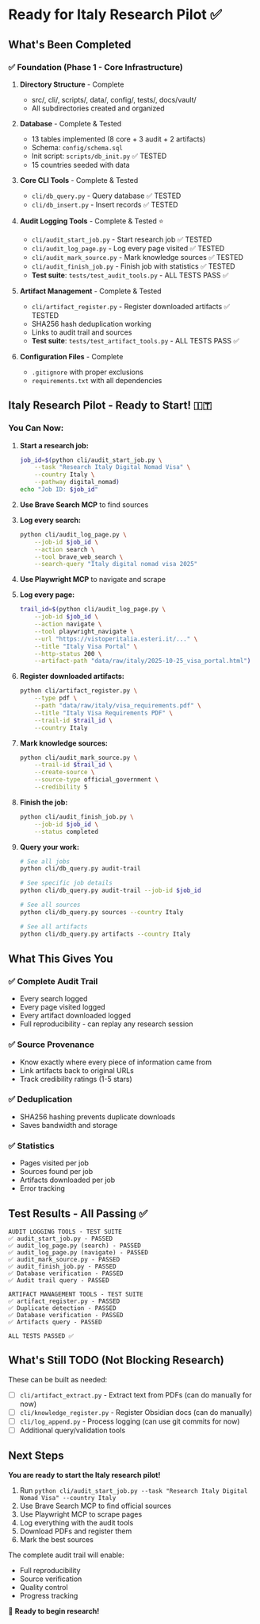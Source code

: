 # Ready for Italy Research Pilot ✅

## What's Been Completed

### ✅ Foundation (Phase 1 - Core Infrastructure)

1. **Directory Structure** - Complete
   - src/, cli/, scripts/, data/, config/, tests/, docs/vault/
   - All subdirectories created and organized

2. **Database** - Complete & Tested
   - 13 tables implemented (8 core + 3 audit + 2 artifacts)
   - Schema: `config/schema.sql`
   - Init script: `scripts/db_init.py` ✅ TESTED
   - 15 countries seeded with data

3. **Core CLI Tools** - Complete & Tested
   - `cli/db_query.py` - Query database ✅ TESTED
   - `cli/db_insert.py` - Insert records ✅ TESTED

4. **Audit Logging Tools** - Complete & Tested ⭐
   - `cli/audit_start_job.py` - Start research job ✅ TESTED
   - `cli/audit_log_page.py` - Log every page visited ✅ TESTED
   - `cli/audit_mark_source.py` - Mark knowledge sources ✅ TESTED
   - `cli/audit_finish_job.py` - Finish job with statistics ✅ TESTED
   - **Test suite**: `tests/test_audit_tools.py` - ALL TESTS PASS ✅

5. **Artifact Management** - Complete & Tested
   - `cli/artifact_register.py` - Register downloaded artifacts ✅ TESTED
   - SHA256 hash deduplication working
   - Links to audit trail and sources
   - **Test suite**: `tests/test_artifact_tools.py` - ALL TESTS PASS ✅

6. **Configuration Files** - Complete
   - `.gitignore` with proper exclusions
   - `requirements.txt` with all dependencies

## Italy Research Pilot - Ready to Start! 🇮🇹

### You Can Now:

1. **Start a research job:**
   ```bash
   job_id=$(python cli/audit_start_job.py \
       --task "Research Italy Digital Nomad Visa" \
       --country Italy \
       --pathway digital_nomad)
   echo "Job ID: $job_id"
   ```

2. **Use Brave Search MCP** to find sources

3. **Log every search:**
   ```bash
   python cli/audit_log_page.py \
       --job-id $job_id \
       --action search \
       --tool brave_web_search \
       --search-query "Italy digital nomad visa 2025"
   ```

4. **Use Playwright MCP** to navigate and scrape

5. **Log every page:**
   ```bash
   trail_id=$(python cli/audit_log_page.py \
       --job-id $job_id \
       --action navigate \
       --tool playwright_navigate \
       --url "https://vistoperitalia.esteri.it/..." \
       --title "Italy Visa Portal" \
       --http-status 200 \
       --artifact-path "data/raw/italy/2025-10-25_visa_portal.html")
   ```

6. **Register downloaded artifacts:**
   ```bash
   python cli/artifact_register.py \
       --type pdf \
       --path "data/raw/italy/visa_requirements.pdf" \
       --title "Italy Visa Requirements PDF" \
       --trail-id $trail_id \
       --country Italy
   ```

7. **Mark knowledge sources:**
   ```bash
   python cli/audit_mark_source.py \
       --trail-id $trail_id \
       --create-source \
       --source-type official_government \
       --credibility 5
   ```

8. **Finish the job:**
   ```bash
   python cli/audit_finish_job.py \
       --job-id $job_id \
       --status completed
   ```

9. **Query your work:**
   ```bash
   # See all jobs
   python cli/db_query.py audit-trail

   # See specific job details
   python cli/db_query.py audit-trail --job-id $job_id

   # See all sources
   python cli/db_query.py sources --country Italy

   # See all artifacts
   python cli/db_query.py artifacts --country Italy
   ```

## What This Gives You

### ✅ Complete Audit Trail
- Every search logged
- Every page visited logged
- Every artifact downloaded logged
- Full reproducibility - can replay any research session

### ✅ Source Provenance
- Know exactly where every piece of information came from
- Link artifacts back to original URLs
- Track credibility ratings (1-5 stars)

### ✅ Deduplication
- SHA256 hashing prevents duplicate downloads
- Saves bandwidth and storage

### ✅ Statistics
- Pages visited per job
- Sources found per job
- Artifacts downloaded per job
- Error tracking

## Test Results - All Passing ✅

```
AUDIT LOGGING TOOLS - TEST SUITE
✅ audit_start_job.py - PASSED
✅ audit_log_page.py (search) - PASSED
✅ audit_log_page.py (navigate) - PASSED
✅ audit_mark_source.py - PASSED
✅ audit_finish_job.py - PASSED
✅ Database verification - PASSED
✅ Audit trail query - PASSED

ARTIFACT MANAGEMENT TOOLS - TEST SUITE
✅ artifact_register.py - PASSED
✅ Duplicate detection - PASSED
✅ Database verification - PASSED
✅ Artifacts query - PASSED

ALL TESTS PASSED ✅
```

## What's Still TODO (Not Blocking Research)

These can be built as needed:

- [ ] `cli/artifact_extract.py` - Extract text from PDFs (can do manually for now)
- [ ] `cli/knowledge_register.py` - Register Obsidian docs (can do manually)
- [ ] `cli/log_append.py` - Process logging (can use git commits for now)
- [ ] Additional query/validation tools

## Next Steps

**You are ready to start the Italy research pilot!**

1. Run `python cli/audit_start_job.py --task "Research Italy Digital Nomad Visa" --country Italy`
2. Use Brave Search MCP to find official sources
3. Use Playwright MCP to scrape pages
4. Log everything with the audit tools
5. Download PDFs and register them
6. Mark the best sources

The complete audit trail will enable:
- Full reproducibility
- Source verification
- Quality control
- Progress tracking

🚀 **Ready to begin research!**
